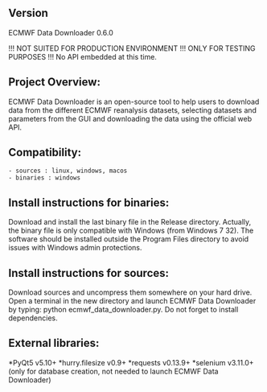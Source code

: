 Version
-------
ECMWF Data Downloader 0.6.0

!!! NOT SUITED FOR PRODUCTION ENVIRONMENT !!! ONLY FOR TESTING PURPOSES !!!
No API embedded at this time.


Project Overview:
-----------------
ECMWF Data Downloader is an open-source tool to help users to download data from the different ECMWF reanalysis datasets, selecting datasets and parameters from the GUI and downloading the data using the official web API.


Compatibility:
--------------
    - sources : linux, windows, macos
    - binaries : windows


Install instructions for binaries:
---------------------------------------
Download and install the last binary file in the Release directory. Actually, the binary file is only compatible with Windows (from Windows 7 32). The software should be installed outside the Program Files directory to avoid issues with Windows admin protections.


Install instructions for sources:
--------------------------------------
Download sources and uncompress them somewhere on your hard drive. Open a terminal in the new directory and launch ECMWF Data Downloader by typing: python ecmwf_data_downloader.py. Do not forget to install dependencies.


External libraries:
-------------------
*PyQt5 v5.10+
*hurry.filesize v0.9+
*requests v0.13.9+
*selenium v3.11.0+ (only for database creation, not needed to launch ECMWF Data Downloader)
